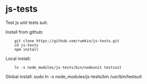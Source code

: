 js-tests
========

Test js unit tests suit.

Install from github:
```
	git clone https://github.com/rumkin/js-tests.git
	cd js-tests
	npm install
```

Local install:
```
	ln -s node_modules/js-tests/bin/nodeunit testsuit
```

Global install:
	sudo ln -s node_modules/js-tests/bin /usr/bin/testsuit
